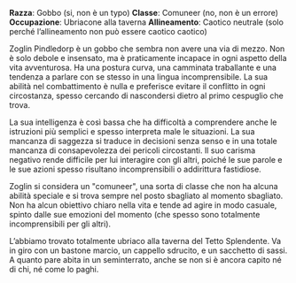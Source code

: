**Razza**: Gobbo (si, non è un typo)
**Classe**: Comuneer (no, non è un errore)
**Occupazione**: Ubriacone alla taverna
**Allineamento**: Caotico neutrale (solo perché l’allineamento non può essere caotico caotico)

Zoglin Pindledorp è un gobbo che sembra non avere una via di mezzo. Non è solo debole e insensato, ma è praticamente incapace in ogni aspetto della vita avventurosa. Ha una postura curva, una camminata traballante e una tendenza a parlare con se stesso in una lingua incomprensibile. La sua abilità nel combattimento è nulla e preferisce evitare il conflitto in ogni circostanza, spesso cercando di nascondersi dietro al primo cespuglio che trova.

La sua intelligenza è così bassa che ha difficoltà a comprendere anche le istruzioni più semplici e spesso interpreta male le situazioni. La sua mancanza di saggezza si traduce in decisioni senza senso e in una totale mancanza di consapevolezza dei pericoli circostanti. Il suo carisma negativo rende difficile per lui interagire con gli altri, poiché le sue parole e le sue azioni spesso risultano incomprensibili o addirittura fastidiose.

Zoglin si considera un "comuneer", una sorta di classe che non ha alcuna abilità speciale e si trova sempre nel posto sbagliato al momento sbagliato. Non ha alcun obiettivo chiaro nella vita e tende ad agire in modo casuale, spinto dalle sue emozioni del momento (che spesso sono totalmente incomprensibili per gli altri).

L’abbiamo trovato totalmente ubriaco alla taverna del Tetto Splendente. Va in giro con un bastone marcio, un cappello sdrucito, e un sacchetto di sassi. A quanto pare abita in un seminterrato, anche se non si è ancora capito né di chi, né come lo paghi.